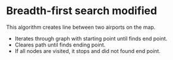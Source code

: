 # Breadth-first search modified 
This algorithm creates line between two airports on the map. 

- Iterates through graph with starting point until finds end point.
- Cleares path until finds ending point.
- If all nodes are visited, it stops and did not found end point.

